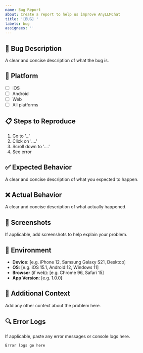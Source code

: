 ```yaml
---
name: Bug Report
about: Create a report to help us improve AnyLLMChat
title: '[BUG] '
labels: bug
assignees: ''
---
```


## 🐛 Bug Description
A clear and concise description of what the bug is.

## 📱 Platform
- [ ] iOS
- [ ] Android
- [ ] Web
- [ ] All platforms

## 📋 Steps to Reproduce
1. Go to '...'
2. Click on '....'
3. Scroll down to '....'
4. See error

## ✅ Expected Behavior
A clear and concise description of what you expected to happen.

## ❌ Actual Behavior
A clear and concise description of what actually happened.

## 📸 Screenshots
If applicable, add screenshots to help explain your problem.

## 🔧 Environment
- **Device**: [e.g. iPhone 12, Samsung Galaxy S21, Desktop]
- **OS**: [e.g. iOS 15.1, Android 12, Windows 11]
- **Browser** (if web): [e.g. Chrome 96, Safari 15]
- **App Version**: [e.g. 1.0.0]

## 📝 Additional Context
Add any other context about the problem here.

## 🔍 Error Logs
If applicable, paste any error messages or console logs here.

```
Error logs go here
```
